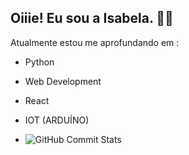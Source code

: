 ## Oiiie! Eu sou a Isabela. 🎲👾

Atualmente estou me aprofundando em :
- Python 
- Web Development
- React
- IOT (ARDUÍNO)

- ![GitHub Commit Stats](https://github-readme-stats.vercel.app/api?username=euaisabela&show_icons=true&count_private=true&hide=issues&theme=default)






